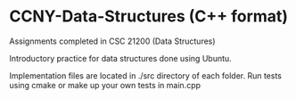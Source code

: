 # CCNY-Data-Structures (C++ format)
Assignments completed in CSC 21200 (Data Structures)

Introductory practice for data structures done using Ubuntu.

Implementation files are located in ./src directory of each folder. Run tests using cmake or make up your own tests in main.cpp
